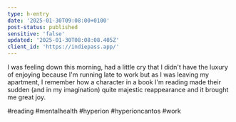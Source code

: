 ```yaml
---
type: h-entry
date: '2025-01-30T09:08:00+0100'
post-status: published
sensitive: 'false'
updated: '2025-01-30T08:08:08.405Z'
client_id: 'https://indiepass.app/'
---
```

I was feeling down this morning, had a little cry that I didn't have the luxury of enjoying because I'm running late to work but as I was leaving my apartment, I remember how a character in a book I'm reading made their sudden (and in my imagination) quite majestic reappearance and it brought me great joy. 

#reading #mentalhealth #hyperion #hyperioncantos #work
